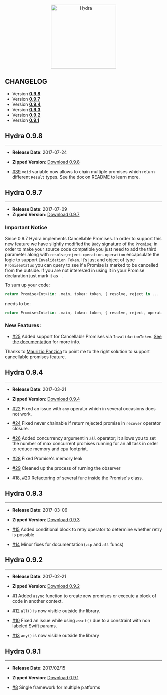<p align="center" >
  <img src="https://raw.githubusercontent.com/malcommac/Hydra/develop/hydra-logo.png" width=210px height=204px alt="Hydra" title="Hydra">
</p>

## CHANGELOG

* Version **[0.9.8](#098)**
* Version **[0.9.7](#097)**
* Version **[0.9.4](#094)**
* Version **[0.9.3](#093)**
* Version **[0.9.2](#092)**
* Version **[0.9.1](#091)**

<a name="098" />

## Hydra 0.9.8
---
- **Release Date**: 2017-07-24
- **Zipped Version**: [Download 0.9.8](https://github.com/malcommac/Hydra/releases/tag/0.9.8)

- [#39](https://github.com/malcommac/Hydra/pull/39) `void` variable now allows to chain multiple promises which return different `Result` types. See the doc on README to learn more.

<a name="097" />

## Hydra 0.9.7
---
- **Release Date**: 2017-07-09
- **Zipped Version**: [Download 0.9.7](https://github.com/malcommac/Hydra/releases/tag/0.9.7)

### Important Notice

Since 0.9.7 Hydra implements Cancellable Promises. In order to support this new feature we have slightly modified the `Body` signature of the `Promise`; in order to make your source code compatible you just need to add the third parameter along with `resolve`,`reject`: `operation`.
`operation` encapsulate the logic to support `Invalidation Token`. It's just and object of type `PromiseStatus` you can query to see if a Promise is marked to be cancelled from the outside.
If you are not interested in using it in your Promise declaration just mark it as `_`.


To sum up your code:

```swift
return Promise<Int>(in: .main, token: token, { resolve, reject in ...
```

needs to be:

```swift
return Promise<Int>(in: .main, token: token, { resolve, reject, operation in // or resolve, reject, _
```

### New Features:

- [#25](https://github.com/malcommac/Hydra/pull/25) Added support for Cancellable Promises via `InvalidationToken`. [See the documentation](https://github.com/malcommac/Hydra/tree/feature/0.9.7#cancellablepromises) for more info.

Thanks to [Maurizio Panzica](https://www.facebook.com/maurizio.panzica?ref=br_rs) to point me to the right solution to support cancellable promises feature.

<a name="094" />

## Hydra 0.9.4
---
- **Release Date**: 2017-03-21
- **Zipped Version**: [Download 0.9.4](https://github.com/malcommac/Hydra/releases/tag/0.9.4)

- [#22](https://github.com/malcommac/Hydra/pull/22) Fixed an issue with `any` operator which in several occasions does not work.
- [#24](https://github.com/malcommac/Hydra/pull/24) Fixed never chainable if return rejected promise in `recover` operator closure.
- [#26](https://github.com/malcommac/Hydra/pull/26) Added concurrency argument in `all` operator; it allows you to set the number of max concurrent promises running for an all task in order to reduce memory and cpu footprint.
- [#28](https://github.com/malcommac/Hydra/pull/28) Fixed Promise's memory leak
- [#29](https://github.com/malcommac/Hydra/pull/29) Cleaned up the process of running the observer
- [#18](https://github.com/malcommac/Hydra/pull/18), [#20](https://github.com/malcommac/Hydra/pull/20) Refactoring of several func inside the Promise's class.


<a name="093" />

## Hydra 0.9.3
---
- **Release Date**: 2017-03-06
- **Zipped Version**: [Download 0.9.3](https://github.com/malcommac/Hydra/releases/tag/0.9.3)

- [#15](https://github.com/malcommac/Hydra/pull/15) Added conditional block to retry operator to determine whether retry is possible
- [#14](https://github.com/malcommac/Hydra/pull/14) Minor fixes for documentation (`zip` and `all` funcs)

<a name="092" />

## Hydra 0.9.2
---
- **Release Date**: 2017-02-21
- **Zipped Version**: [Download 0.9.2](https://github.com/malcommac/Hydra/releases/tag/0.9.2)

- [#1](https://github.com/malcommac/Hydra/pull/1) Added `async` function to create new promises or execute a block of code in another context.
- [#12](https://github.com/malcommac/Hydra/pull/12) `all()` is now visible outside the library.
- [#10](https://github.com/malcommac/Hydra/pull/10) Fixed an issue while using `await()` due to a constraint with non labeled Swift params.
- [#13](https://github.com/malcommac/Hydra/pull/13) `any()` is now visible outside the library

<a name="091" />

## Hydra 0.9.1
---
- **Release Date**: 2017/02/15
- **Zipped Version**: [Download 0.9.1](https://github.com/malcommac/Hydra/releases/tag/0.9.1)

- [#8](https://github.com/malcommac/Hydra/pull/8) Single framework for multiple platforms
